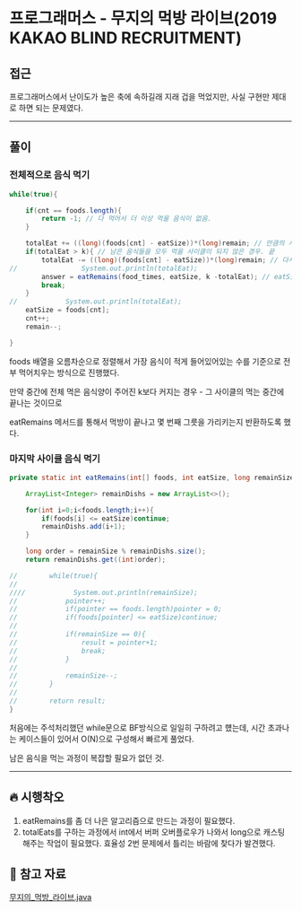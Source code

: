 # 프로그래머스 - 무지의 먹방 라이브(2019 KAKAO BLIND RECRUITMENT)

## 접근

프로그래머스에서 난이도가 높은 축에 속하길래 지래 겁을 먹었지만, 사실 구현만 제대로 하면 되는 문제였다.

---
## 풀이

### 전체적으로 음식 먹기

```java
while(true){

    if(cnt == foods.length){
        return -1; // 다 먹어서 더 이상 먹을 음식이 없음.
    }

    totalEat += ((long)(foods[cnt] - eatSize))*(long)remain; // 만큼의 시간이 흐른 것
    if(totalEat > k){ // 남은 음식들을 모두 먹을 사이클이 되지 않은 경우. 끝
        totalEat -= ((long)(foods[cnt] - eatSize))*(long)remain; // 다시 원상 복구
//                System.out.println(totalEat);
        answer = eatRemains(food_times, eatSize, k -totalEat); // eatSize 이하의 접시들은 모두 먹어치운 것, 그리고 남은 먹을 음식들
        break;
    }
//            System.out.println(totalEat);
    eatSize = foods[cnt];
    cnt++;
    remain--;

}
```

foods 배열을 오름차순으로 정렬해서 가장 음식이 적게 들어있어있는 수를 기준으로 전부 먹어치우는 방식으로 진행했다.

만약 중간에 전체 먹은 음식양이 주어진 k보다 커지는 경우 - 그 사이클의 먹는 중간에 끝나는 것이므로

eatRemains 메서드를 통해서 먹방이 끝나고 몇 번째 그릇을 가리키는지 반환하도록 했다.

### 마지막 사이클 음식 먹기

```java
private static int eatRemains(int[] foods, int eatSize, long remainSize){

    ArrayList<Integer> remainDishs = new ArrayList<>();

    for(int i=0;i<foods.length;i++){
        if(foods[i] <= eatSize)continue;
        remainDishs.add(i+1);
    }

    long order = remainSize % remainDishs.size();
    return remainDishs.get((int)order);

//        while(true){
//
////            System.out.println(remainSize);
//            pointer++;
//            if(pointer == foods.length)pointer = 0;
//            if(foods[pointer] <= eatSize)continue;
//
//            if(remainSize == 0){
//                result = pointer+1;
//                break;
//            }
//
//            remainSize--;
//        }
//
//        return result;
}
```

처음에는 주석처리했던 while문으로 BF방식으로 일일히 구하려고 헀는데, 시간 초과나는 케이스들이 있어서 O(N)으로 구성해서 빠르게 풀었다. 

남은 음식을 먹는 과정이 복잡할 필요가 없던 것.


--- 
## 🔥 시행착오

1. eatRemains를 좀 더 나은 알고리즘으로 만드는 과정이 필요했다.
2. totalEats를 구하는 과정에서 int에서 버퍼 오버플로우가 나와서 long으로 캐스팅해주는 작업이 필요했다. 효율성 2번 문제에서 틀리는 바람에 찾다가 발견했다.





## 💌 참고 자료

[무지의_먹방_라이브.java](https://github.com/Rurril/Problem-Solving/blob/Test/Problem-Solving/PS/Simulation/PmuziMukbang.java)


